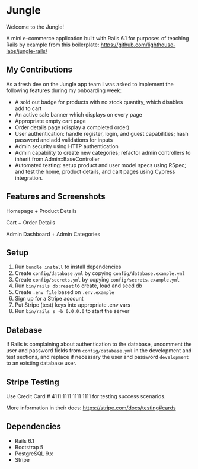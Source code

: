 # Jungle

Welcome to the Jungle!

A mini e-commerce application built with Rails 6.1 for purposes of teaching Rails by example from this boilerplate: https://github.com/lighthouse-labs/jungle-rails/

## My Contributions
As a fresh dev on the Jungle app team I was asked to implement the following features during my onboarding week:
- A sold out badge for products with no stock quantity, which disables add to cart
- An active sale banner which displays on every page
- Appropriate empty cart page
- Order details page (display a completed order)
- User authentication: handle register, login, and guest capabilities; hash password and add validations for inputs
- Admin security using HTTP authentication
- Admin capability to create new categories; refactor admin controllers to inherit from Admin::BaseController
- Automated testing: setup product and user model specs using RSpec; and test the home, product details, and cart pages using Cypress integration.

## Features and Screenshots
Homepage + Product Details

Cart + Order Details

Admin Dashboard + Admin Categories

## Setup

1. Run `bundle install` to install dependencies
2. Create `config/database.yml` by copying `config/database.example.yml`
3. Create `config/secrets.yml` by copying `config/secrets.example.yml`
4. Run `bin/rails db:reset` to create, load and seed db
5. Create `.env file` based on `.env.example`
6. Sign up for a Stripe account
7. Put Stripe (test) keys into appropriate .env vars
8. Run `bin/rails s -b 0.0.0.0` to start the server

## Database

If Rails is complaining about authentication to the database, uncomment the user and password fields from `config/database.yml` in the development and test sections, and replace if necessary the user and password `development` to an existing database user.

## Stripe Testing

Use Credit Card # 4111 1111 1111 1111 for testing success scenarios.

More information in their docs: <https://stripe.com/docs/testing#cards>

## Dependencies

- Rails 6.1
- Bootstrap 5
- PostgreSQL 9.x
- Stripe
